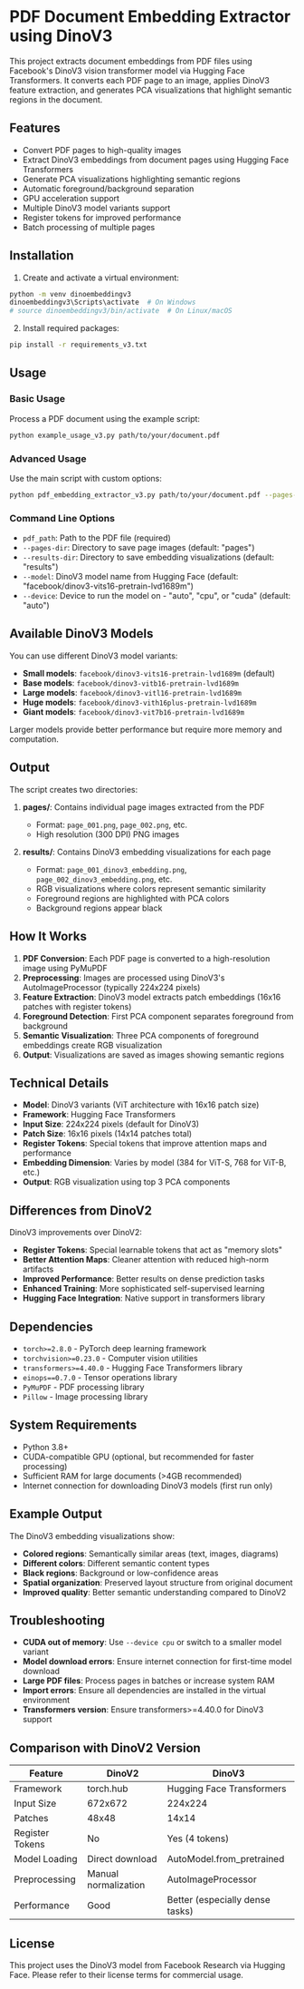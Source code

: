 # PDF Document Embedding Extractor using DinoV3

This project extracts document embeddings from PDF files using Facebook's DinoV3 vision transformer model via Hugging Face Transformers. It converts each PDF page to an image, applies DinoV3 feature extraction, and generates PCA visualizations that highlight semantic regions in the document.

## Features

- Convert PDF pages to high-quality images
- Extract DinoV3 embeddings from document pages using Hugging Face Transformers
- Generate PCA visualizations highlighting semantic regions
- Automatic foreground/background separation
- GPU acceleration support
- Multiple DinoV3 model variants support
- Register tokens for improved performance
- Batch processing of multiple pages

## Installation

1. Create and activate a virtual environment:
```bash
python -m venv dinoembeddingv3
dinoembeddingv3\Scripts\activate  # On Windows
# source dinoembeddingv3/bin/activate  # On Linux/macOS
```

2. Install required packages:
```bash
pip install -r requirements_v3.txt
```

## Usage

### Basic Usage

Process a PDF document using the example script:
```bash
python example_usage_v3.py path/to/your/document.pdf
```

### Advanced Usage

Use the main script with custom options:
```bash
python pdf_embedding_extractor_v3.py path/to/your/document.pdf --pages-dir custom_pages --results-dir custom_results --model facebook/dinov3-vitb16-pretrain-lvd1689m --device cuda
```

### Command Line Options

- `pdf_path`: Path to the PDF file (required)
- `--pages-dir`: Directory to save page images (default: "pages")
- `--results-dir`: Directory to save embedding visualizations (default: "results")
- `--model`: DinoV3 model name from Hugging Face (default: "facebook/dinov3-vits16-pretrain-lvd1689m")
- `--device`: Device to run the model on - "auto", "cpu", or "cuda" (default: "auto")

## Available DinoV3 Models

You can use different DinoV3 model variants:

- **Small models**: `facebook/dinov3-vits16-pretrain-lvd1689m` (default)
- **Base models**: `facebook/dinov3-vitb16-pretrain-lvd1689m`
- **Large models**: `facebook/dinov3-vitl16-pretrain-lvd1689m`
- **Huge models**: `facebook/dinov3-vith16plus-pretrain-lvd1689m`
- **Giant models**: `facebook/dinov3-vit7b16-pretrain-lvd1689m`

Larger models provide better performance but require more memory and computation.

## Output

The script creates two directories:

1. **pages/**: Contains individual page images extracted from the PDF
   - Format: `page_001.png`, `page_002.png`, etc.
   - High resolution (300 DPI) PNG images

2. **results/**: Contains DinoV3 embedding visualizations for each page
   - Format: `page_001_dinov3_embedding.png`, `page_002_dinov3_embedding.png`, etc.
   - RGB visualizations where colors represent semantic similarity
   - Foreground regions are highlighted with PCA colors
   - Background regions appear black

## How It Works

1. **PDF Conversion**: Each PDF page is converted to a high-resolution image using PyMuPDF
2. **Preprocessing**: Images are processed using DinoV3's AutoImageProcessor (typically 224x224 pixels)
3. **Feature Extraction**: DinoV3 model extracts patch embeddings (16x16 patches with register tokens)
4. **Foreground Detection**: First PCA component separates foreground from background
5. **Semantic Visualization**: Three PCA components of foreground embeddings create RGB visualization
6. **Output**: Visualizations are saved as images showing semantic regions

## Technical Details

- **Model**: DinoV3 variants (ViT architecture with 16x16 patch size)
- **Framework**: Hugging Face Transformers
- **Input Size**: 224x224 pixels (default for DinoV3)
- **Patch Size**: 16x16 pixels (14x14 patches total)
- **Register Tokens**: Special tokens that improve attention maps and performance
- **Embedding Dimension**: Varies by model (384 for ViT-S, 768 for ViT-B, etc.)
- **Output**: RGB visualization using top 3 PCA components

## Differences from DinoV2

DinoV3 improvements over DinoV2:
- **Register Tokens**: Special learnable tokens that act as "memory slots"
- **Better Attention Maps**: Cleaner attention with reduced high-norm artifacts
- **Improved Performance**: Better results on dense prediction tasks
- **Enhanced Training**: More sophisticated self-supervised learning
- **Hugging Face Integration**: Native support in transformers library

## Dependencies

- `torch>=2.8.0` - PyTorch deep learning framework
- `torchvision>=0.23.0` - Computer vision utilities
- `transformers>=4.40.0` - Hugging Face Transformers library
- `einops==0.7.0` - Tensor operations library
- `PyMuPDF` - PDF processing library
- `Pillow` - Image processing library

## System Requirements

- Python 3.8+
- CUDA-compatible GPU (optional, but recommended for faster processing)
- Sufficient RAM for large documents (>4GB recommended)
- Internet connection for downloading DinoV3 models (first run only)

## Example Output

The DinoV3 embedding visualizations show:
- **Colored regions**: Semantically similar areas (text, images, diagrams)
- **Different colors**: Different semantic content types
- **Black regions**: Background or low-confidence areas
- **Spatial organization**: Preserved layout structure from original document
- **Improved quality**: Better semantic understanding compared to DinoV2

## Troubleshooting

- **CUDA out of memory**: Use `--device cpu` or switch to a smaller model variant
- **Model download errors**: Ensure internet connection for first-time model download
- **Large PDF files**: Process pages in batches or increase system RAM
- **Import errors**: Ensure all dependencies are installed in the virtual environment
- **Transformers version**: Ensure transformers>=4.40.0 for DinoV3 support

## Comparison with DinoV2 Version

| Feature | DinoV2 | DinoV3 |
|---------|---------|---------|
| Framework | torch.hub | Hugging Face Transformers |
| Input Size | 672x672 | 224x224 |
| Patches | 48x48 | 14x14 |
| Register Tokens | No | Yes (4 tokens) |
| Model Loading | Direct download | AutoModel.from_pretrained |
| Preprocessing | Manual normalization | AutoImageProcessor |
| Performance | Good | Better (especially dense tasks) |

## License

This project uses the DinoV3 model from Facebook Research via Hugging Face. Please refer to their license terms for commercial usage.